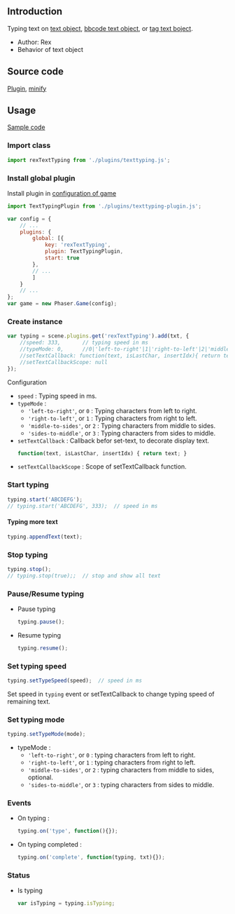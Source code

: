 ## Introduction

Typing text on [text object](text.md), [bbcode text object](bbcodetext.md), or [tag text boject](tagtext.md).

- Author: Rex
- Behavior of text object

## Source code

[Plugin](https://github.com/rexrainbow/phaser3-rex-notes/blob/master/plugins/texttyping-plugin.js), [minify](https://github.com/rexrainbow/phaser3-rex-notes/blob/master/dist/rextexttypingplugin.min.js)

## Usage

[Sample code](https://github.com/rexrainbow/phaser3-rex-notes/tree/master/examples/texttyping)

 

### Import class

```javascript
import rexTextTyping from './plugins/texttyping.js';
```

### Install global plugin

Install plugin in [configuration of game](game.md#configuration)

```javascript
import TextTypingPlugin from './plugins/texttyping-plugin.js';

var config = {
    // ...
    plugins: {
        global: [{
            key: 'rexTextTyping',
            plugin: TextTypingPlugin,
            start: true
        },
        // ...
        ]
    }
    // ...
};
var game = new Phaser.Game(config);
```

### Create instance

```javascript
var typing = scene.plugins.get('rexTextTyping').add(txt, {
    //speed: 333,       // typing speed in ms
    //typeMode: 0,      //0|'left-to-right'|1|'right-to-left'|2|'middle-to-sides'|3|'sides-to-middle'
    //setTextCallback: function(text, isLastChar, insertIdx){ return text; }  // callback before set-text
    //setTextCallbackScope: null
});
```

Configuration

- `speed` : Typing speed in ms.
- `typeMode` :
    - `'left-to-right'`, or `0` : Typing characters from left to right.
    - `'right-to-left'`, or `1` : Typing characters from right to left.
    - `'middle-to-sides'`, or `2` : Typing characters from middle to sides.
    - `'sides-to-middle'`, or `3` : Typing characters from sides to middle.
- `setTextCallback` : Callback befor set-text, to decorate display text.
    ```javascript
    function(text, isLastChar, insertIdx) { return text; }
    ```
- `setTextCallbackScope` : Scope of setTextCallback function.

### Start typing

```javascript
typing.start('ABCDEFG');
// typing.start('ABCDEFG', 333);  // speed in ms
```

#### Typing more text

```javascript
typing.appendText(text);
```

### Stop typing

```javascript
typing.stop();
// typing.stop(true);;  // stop and show all text
```

### Pause/Resume typing

- Pause typing
    ```javascript
    typing.pause();
    ```
- Resume typing
    ```javascript
    typing.resume();
    ```

### Set typing speed

```javascript
typing.setTypeSpeed(speed);  // speed in ms
```

Set speed in `typing` event or setTextCallback to change typing speed of remaining text.

### Set typing mode

```javascript
typing.setTypeMode(mode);
```

- typeMode :
    - `'left-to-right'`, or `0` : typing characters from left to right.
    - `'right-to-left'`, or `1` : typing characters from right to left.
    - `'middle-to-sides'`, or `2` : typing characters from middle to sides, optional.
    - `'sides-to-middle'`, or `3` : typing characters from sides to middle.

### Events

- On typing :
    ```javascript
    typing.on('type', function(){});
    ```
- On typing completed :
    ```javascript
    typing.on('complete', function(typing, txt){});
    ```

### Status

- Is typing
    ```javascript
    var isTyping = typing.isTyping;
    ```